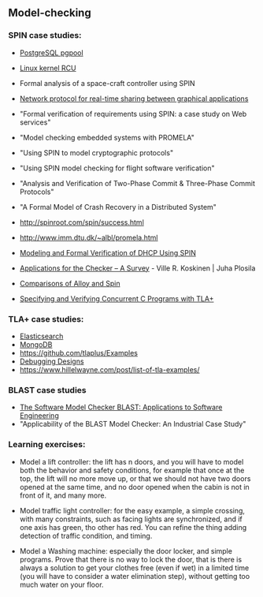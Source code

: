 ## Model-checking

### SPIN case studies:

- [PostgreSQL pgpool](http://d.hatena.ne.jp/interdb/touch/20100815/1281809853)
- [Linux kernel RCU](https://lwn.net/Articles/279077/)
- Formal analysis of a space-craft controller using SPIN
- [Network protocol for real-time sharing between graphical applications](https://github.com/verse/verse/tree/master/misc/promela)
- "Formal verification of requirements using SPIN: a case study on Web services"
- "Model checking embedded systems with PROMELA"
- "Using SPIN to model cryptographic protocols"
- "Using SPIN model checking for flight software verification"
- "Analysis and Verification of Two-Phase Commit & Three-Phase Commit Protocols"
- "A Formal Model of Crash Recovery in a Distributed System"
- http://spinroot.com/spin/success.html
- http://www.imm.dtu.dk/~albl/promela.html
- [Modeling and Formal Verification of DHCP Using SPIN](https://pdfs.semanticscholar.org/6ddd/d0951f9596526f138faa68304485a6a052e2.pdf)

- [Applications for the Checker – A Survey](www.tucs.fi/publications/attachment.php?fname=TR782.pdf) - Ville R. Koskinen | Juha Plosila
- [Comparisons of Alloy and Spin](http://www.pamelazave.com/compare.html)
- [Specifying and Verifying Concurrent C Programs with TLA+](https://cedric.cnam.fr/fichiers/art_3439.pdf)


### TLA+ case studies:

- [Elasticsearch](https://github.com/elastic/elasticsearch-formal-models)
- [MongoDB](https://github.com/visualzhou/mongo-repl-tla)
- https://github.com/tlaplus/Examples
- [Debugging Designs](http://www.hpts.ws/papers/2011/sessions_2011/Debugging.pdf)
- https://www.hillelwayne.com/post/list-of-tla-examples/

### BLAST case studies

- [The Software Model Checker BLAST: Applications to Software Engineering](http://pub.ist.ac.at/~tah/Publications/the_software_model_checker_blast.pdf)
- "Applicability of the BLAST Model Checker: An Industrial Case Study"

### Learning exercises:

- Model a lift controller: the lift has n doors, and you will have to model
both the behavior and safety conditions, for example that once at the top, the
lift will no more move up, or that we should not have two doors opened at the
same time, and no door opened when the cabin is not in front of it, and many
more.

- Model traffic light controller: for the easy example, a simple crossing, with
many constraints, such as facing lights are synchronized, and if one axis has
green, tho other has red. You can refine the thing adding detection of traffic
condition, and timing.

- Model a Washing machine: especially the door locker, and simple programs.
Prove that there is no way to lock the door, that is there is always a solution
to get your clothes free (even if wet) in a limited time (you will have to
consider a water elimination step), without getting too much water on your
floor.
